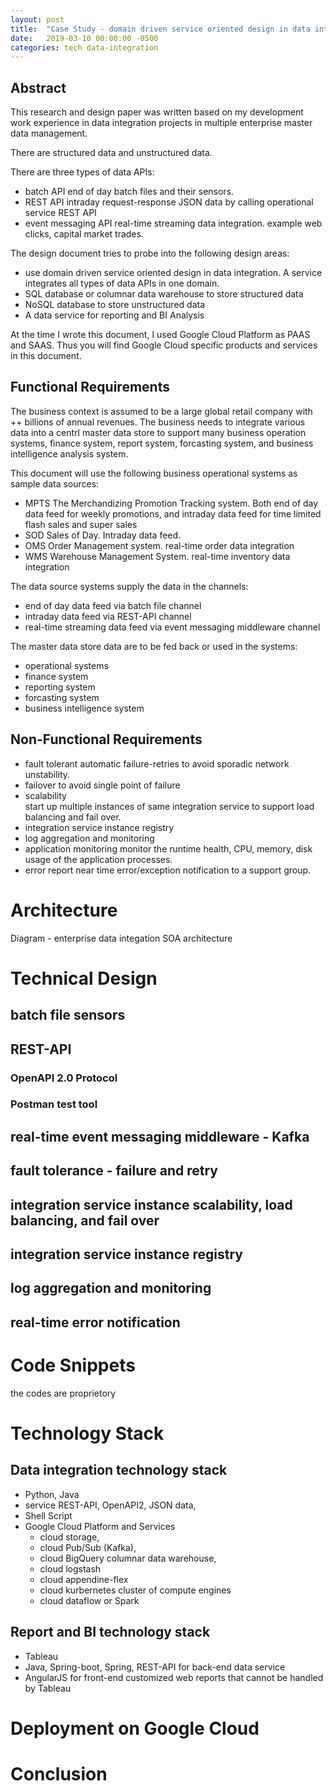 ```yaml
---
layout: post
title:  "Case Study - domain driven service oriented design in data integration"
date:   2019-03-10 00:00:00 -0500
categories: tech data-integration
---
```


## Abstract  

This research and design paper was written based on my development work experience in data integration projects in multiple enterprise master data management.  

There are structured data and unstructured data.

There are three types of data APIs:
- batch API 
  end of day batch files and their sensors.
- REST API 
  intraday request-response JSON data by calling operational service REST API
- event messaging API 
  real-time streaming data integration. example web clicks, capital market trades.

The design document tries to probe into the following design areas:
- use domain driven service oriented design in data integration. A service integrates all types of data APIs in one domain.
- SQL database or columnar data warehouse to store structured data
- NoSQL database to store unstructured data
- A data service for reporting and BI Analysis

At the time I wrote this document, I used Google Cloud Platform as PAAS and SAAS. Thus you will find Google Cloud specific products and services in this document.


## Functional Requirements

The business context is assumed to be a large global retail company with ++ billions of annual revenues. The business needs to integrate various data into a centrl master data store to support many business operation systems, finance system, report system, forcasting system, and business intelligence analysis system.

This document will use the following business operational systems as sample data sources:  

- MPTS
  The Merchandizing Promotion Tracking system. Both end of day data feed for weekly promotions, and intraday data feed for time limited flash sales and super sales  
- SOD
  Sales of Day. Intraday data feed.
- OMS
  Order Management system. real-time order data integration  
- WMS
  Warehouse Management System. real-time inventory data integration


The data source systems supply the data in the channels:  
- end of day data feed via batch file channel
- intraday data feed via REST-API channel
- real-time streaming data feed via event messaging middleware channel


The master data store data are to be fed back or used in the systems:
- operational systems
- finance system
- reporting system
- forcasting system
- business intelligence system


## Non-Functional Requirements

- fault tolerant 
  automatic failure-retries to avoid sporadic network unstability.   
- failover 
  to avoid single point of failure  
- scalability  
  start up multiple instances of same integration service to support load balancing and fail over.
- integration service instance registry
- log aggregation and monitoring     
- application monitoring 
  monitor the runtime health, CPU, memory, disk usage of the application processes.    
- error report 
  near time error/exception notification to a support group.   


# Architecture

Diagram - enterprise data integation SOA architecture


# Technical Design


## batch file sensors
 

## REST-API 

### OpenAPI 2.0 Protocol


### Postman test tool


## real-time event messaging middleware - Kafka


## fault tolerance - failure and retry


## integration service instance scalability, load balancing, and fail over


## integration service instance registry 




## log aggregation and monitoring




## real-time error notification


# Code Snippets

the codes are proprietory


# Technology Stack

## Data integration technology stack

- Python, Java
- service REST-API, OpenAPI2, JSON data, 
- Shell Script
- Google Cloud Platform and Services
	- cloud storage, 
	- cloud Pub/Sub (Kafka), 
	- cloud BigQuery columnar data warehouse, 
	- cloud logstash
	- cloud appendine-flex
	- cloud kurbernetes cluster of compute engines
	- cloud dataflow or Spark

	
## Report and BI technology stack

- Tableau
- Java, Spring-boot, Spring, REST-API for back-end data service 
- AngularJS for front-end customized web reports that cannot be handled by Tableau

	
# Deployment on Google Cloud


# Conclusion


